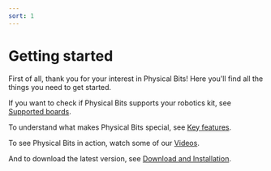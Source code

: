 ```yaml
---
sort: 1
---
```

# Getting started

First of all, thank you for your interest in Physical Bits! Here you'll find all the things you need to get started.

If you want to check if Physical Bits supports your robotics kit, see [Supported boards](./BOARDS.md).

To understand what makes Physical Bits special, see [Key features](./FEATURES.md).

To see Physical Bits in action, watch some of our [Videos](./VIDEOS.md).

And to download the latest version, see [Download and Installation](./DOWNLOAD.md).
